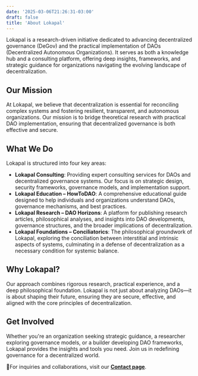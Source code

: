 ```yaml
---
date: '2025-03-06T21:26:31-03:00'
draft: false
title: 'About Lokapal'
---
```


Lokapal is a research-driven initiative dedicated to advancing decentralized governance (DeGov) and the practical implementation of DAOs (Decentralized Autonomous Organizations). It serves as both a knowledge hub and a consulting platform, offering deep insights, frameworks, and strategic guidance for organizations navigating the evolving landscape of decentralization.

## Our Mission

At Lokapal, we believe that decentralization is essential for reconciling complex systems and fostering resilient, transparent, and autonomous organizations. Our mission is to bridge theoretical research with practical DAO implementation, ensuring that decentralized governance is both effective and secure.

## What We Do

Lokapal is structured into four key areas:

- **Lokapal Consulting**: Providing expert consulting services for DAOs and decentralized governance systems. Our focus is on strategic design, security frameworks, governance models, and implementation support.
- **Lokapal Education – HowToDAO**: A comprehensive educational guide designed to help individuals and organizations understand DAOs, governance mechanisms, and best practices.
- **Lokapal Research – DAO Horizons**: A platform for publishing research articles, philosophical analyses, and insights into DAO developments, governance structures, and the broader implications of decentralization.
- **Lokapal Foundations – Conciliatorics**: The philosophical groundwork of Lokapal, exploring the conciliation between interstitial and intrinsic aspects of systems, culminating in a defense of decentralization as a necessary condition for systemic balance.

## Why Lokapal?

Our approach combines rigorous research, practical experience, and a deep philosophical foundation. Lokapal is not just about analyzing DAOs—it is about shaping their future, ensuring they are secure, effective, and aligned with the core principles of decentralization.

## Get Involved

Whether you're an organization seeking strategic guidance, a researcher exploring governance models, or a builder developing DAO frameworks, Lokapal provides the insights and tools you need. Join us in redefining governance for a decentralized world.

🔸For inquiries and collaborations, visit our [**Contact page**](/contact/).  

